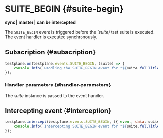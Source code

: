 # SUITE_BEGIN {#suite-begin}

**sync | master | can be intercepted**

The `SUITE_BEGIN` event is triggered before the _(suite)_ test suite is executed. The event handler is executed synchronously.

## Subscription {#subscription}

```javascript
testplane.on(testplane.events.SUITE_BEGIN, (suite) => {
    console.info(`Handling the SUITE_BEGIN event for "${suite.fullTitle()}"…`);
});
```

### Handler parameters {#handler-parameters}

The _suite_ instance is passed to the event handler.

## Intercepting event {#interception}

```javascript
testplane.intercept(testplane.events.SUITE_BEGIN, ({ event, data: suite }) => {
    console.info(`Intercepting SUITE_BEGIN event for "${suite.fullTitle()}"…`);
});
```